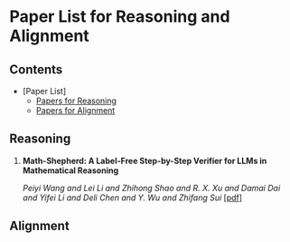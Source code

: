 # Paper List for Reasoning and Alignment
## Contents

- [Paper List]
  - [Papers for Reasoning](#Reasoning)
  - [Papers for Alignment](#Alignment)
 
## Reasoning
1. **Math-Shepherd: A Label-Free Step-by-Step Verifier for LLMs in Mathematical Reasoning**

   *Peiyi Wang and Lei Li and Zhihong Shao and R. X. Xu and Damai Dai and Yifei Li and Deli Chen and Y. Wu and Zhifang Sui* [[pdf](https://arxiv.org/pdf/2312.08935.pdf)]

## Alignment
